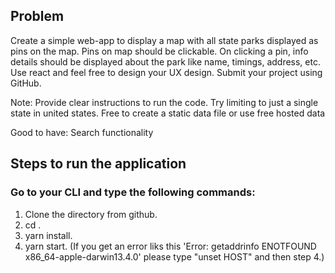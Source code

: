 
## Problem
Create a simple web-app to display a map with all state parks displayed as pins on the map. Pins on map should be clickable. On clicking a pin, info details should be displayed about the park like name, timings, address, etc. Use react and feel free to design your UX design. Submit your project using GitHub.

Note: Provide clear instructions to run the code. Try limiting to just a single state in united states. Free to create a static data file or use free hosted data


Good to have: Search functionality


## Steps to run the application

### Go to your CLI and type the following commands:

1. Clone the directory from github.
2. cd <downloaded-directory-name>.
3. yarn install.
4. yarn start.
  (If you get an error liks this 'Error: getaddrinfo ENOTFOUND x86_64-apple-darwin13.4.0' please type "unset HOST" and then step 4.)



